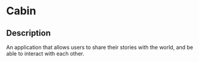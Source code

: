 # Cabin

## Description

An application that allows users to share their stories with the world, and be able to interact with each other.
